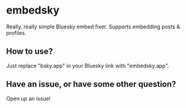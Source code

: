 # embedsky

Really, really simple Bluesky embed fixer. Supports embedding posts & profiles.

## How to use?

Just replace "bsky.app" in your Bluesky link with "embedsky.app".

## Have an issue, or have some other question?

Open up an issue!
